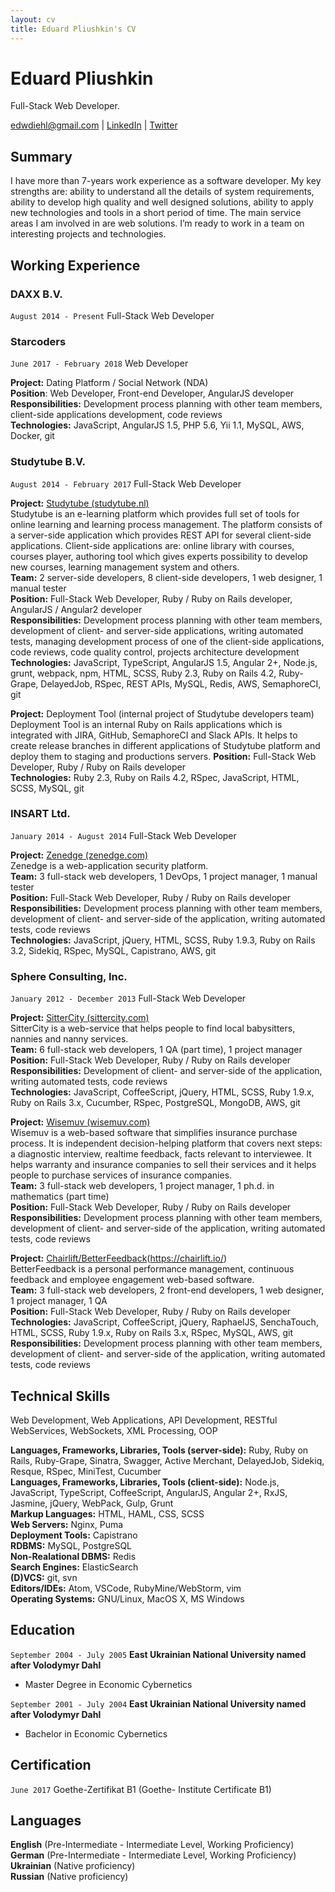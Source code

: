 ```yaml
---
layout: cv
title: Eduard Pliushkin's CV
---
```

# Eduard Pliushkin
Full-Stack Web Developer.

<div id="webaddress">
  <a href="mailto:edwdiehl@gmail.com">edwdiehl@gmail.com</a>
 | <a href="https://www.linkedin.com/in/eduard-pliushkin-12551994/" target="_blank">LinkedIn</a>
 | <a href="https://twitter.com/EdwardDiehl/" target="_blank">Twitter</a>
</div>

## Summary

I have more than 7-years work experience as a software developer. My key strengths are: ability to understand all the details of system requirements, ability to develop high quality and well designed solutions, ability to apply new technologies and tools in a short period of time. The main service areas I am involved in are web solutions. I’m ready to work in a team on interesting projects and technologies.

## Working Experience

### DAXX B.V.
`August 2014 - Present`
Full-Stack Web Developer

### Starcoders
`June 2017 - February 2018`
Web Developer

__Project:__ Dating Platform / Social Network (NDA)<br>
__Position__: Web Developer, Front-end Developer, AngularJS developer<br>
__Responsibilities:__ Development process planning with other team members, client-side applications development, code reviews<br>
__Technologies:__ JavaScript, AngularJS 1.5, PHP 5.6, Yii 1.1, MySQL, AWS, Docker, git<br>

### Studytube B.V.
`August 2014 - February 2017`
Full-Stack Web Developer

__Project:__ [Studytube (studytube.nl)](https://www.studytube.nl/)<br>
Studytube is an e-learning platform which provides full set of tools for online learning and learning process management. The platform consists of a server-side application which provides REST API for several client-side applications. Client-side applications are: online library with courses, courses player, authoring tool which gives experts possibility to develop new courses, learning management system and others.<br>
__Team:__ 2 server-side developers, 8 client-side developers, 1 web designer, 1 manual tester<br>
__Position:__ Full-Stack Web Developer, Ruby / Ruby on Rails developer, AngularJS / Angular2 developer<br>
__Responsibilities:__ Development process planning with other team members, development of client- and server-side applications, writing automated tests, managing development process of one of the client-side applications, code reviews, code quality control, projects architecture development<br>
__Technologies:__ JavaScript, TypeScript, AngularJS 1.5, Angular 2+, Node.js, grunt, webpack, npm, HTML, SCSS, Ruby 2.3, Ruby on Rails 4.2, Ruby-Grape, DelayedJob, RSpec, REST APIs, MySQL, Redis, AWS, SemaphoreCI, git

__Project:__ Deployment Tool (internal project of Studytube developers team)<br>
Deployment Tool is an internal Ruby on Rails applications which is integrated with JIRA, GitHub, SemaphoreCI and Slack APIs. It helps to create release branches in different applications of Studytube platform and deploy them to staging and productions servers.
__Position:__ Full-Stack Web Developer, Ruby / Ruby on Rails developer<br>
__Technologies:__ Ruby 2.3, Ruby on Rails 4.2, RSpec, JavaScript, HTML, SCSS, MySQL, git

### INSART Ltd.
`January 2014 - August 2014`
Full-Stack Web Developer

__Project:__ [Zenedge (zenedge.com)](https://www.zenedge.com/)<br>
Zenedge is a web-application security platform.<br>
__Team:__ 3 full-stack web developers, 1 DevOps, 1 project manager, 1 manual tester<br>
__Position:__ Full-Stack Web Developer, Ruby / Ruby on Rails developer<br>
__Responsibilities:__ Development process planning with other team members, development of client- and server-side of the application, writing automated tests, code reviews<br>
__Technologies:__ JavaScript, jQuery, HTML, SCSS, Ruby 1.9.3, Ruby on Rails 3.2, Sidekiq, RSpec, MySQL, Capistrano, AWS, git

### Sphere Consulting, Inc.
`January 2012 - December 2013`
Full-Stack Web Developer

__Project:__ [SitterCity (sittercity.com)](https://www.sittercity.com/)<br>
SitterCity is a web-service that helps people to find local babysitters, nannies and nanny services.<br>
__Team:__ 6 full-stack web developers, 1 QA (part time), 1 project manager<br>
__Position:__ Full-Stack Web Developer, Ruby / Ruby on Rails developer<br>
__Responsibilities:__ Development of client- and server-side of the application, writing automated tests, code reviews<br>
__Technologies:__ JavaScript, CoffeeScript, jQuery, HTML, SCSS, Ruby 1.9.x, Ruby on Rails 3.x, Cucumber, RSpec, PostgreSQL, MongoDB, AWS, git

__Project:__ [Wisemuv (wisemuv.com)](https://www.wisemuv.com/)<br>
Wisemuv is a web-based software that simplifies insurance purchase process. It is independent decision-helping platform that covers next steps: a diagnostic interview, realtime feedback, facts relevant to interviewee. It helps warranty and insurance companies to sell their services and it helps people to purchase services of insurance companies.<br>
__Team:__ 3 full-stack web developers, 1 project manager, 1 ph.d. in mathematics (part time)<br>
__Position:__ Full-Stack Web Developer, Ruby / Ruby on Rails developer<br>
__Responsibilities:__ Development process planning with other team members, development of client- and server-side of the application, writing automated tests, code reviews

__Project:__ [Chairlift/BetterFeedback](chairlift.io/betterfeedback.com)(https://chairlift.io/)<br>
BetterFeedback is a personal performance management, continuous feedback and employee engagement web-based software.<br>
__Team:__ 3 full-stack web developers, 2 front-end developers, 1 web designer, 1 project manager, 1 QA<br>
__Position:__ Full-Stack Web Developer, Ruby / Ruby on Rails developer<br>
__Technologies:__ JavaScript, CoffeeScript, jQuery, RaphaelJS, SenchaTouch, HTML, SCSS, Ruby 1.9.x, Ruby on Rails 3.x, RSpec, MySQL, AWS, git<br>
__Responsibilities:__ Development process planning with other team members, development of client- and server-side of the application, writing automated tests, code reviews


## Technical Skills

Web Development, Web Applications, API Development, RESTful WebServices, WebSockets, XML Processing, OOP

__Languages, Frameworks, Libraries, Tools (server-side):__ Ruby, Ruby on Rails, Ruby-Grape, Sinatra, Swagger, Active Merchant, DelayedJob, Sidekiq, Resque, RSpec, MiniTest, Cucumber<br>
__Languages, Frameworks, Libraries, Tools (client-side):__ Node.js, JavaScript, TypeScript, CoffeeScript, AngularJS, Angular 2+, RxJS, Jasmine, jQuery, WebPack, Gulp, Grunt<br>
__Markup Languages:__ HTML, HAML, CSS, SCSS<br>
__Web Servers:__ Nginx, Puma<br>
__Deployment Tools:__ Capistrano<br>
__RDBMS:__ MySQL, PostgreSQL<br>
__Non-Realational DBMS:__ Redis<br>
__Search Engines:__ ElasticSearch<br>
__(D)VCS:__ git, svn<br>
__Editors/IDEs:__ Atom, VSCode, RubyMine/WebStorm, vim<br>
__Operating Systems:__ GNU/Linux, MacOS X, MS Windows<br>

## Education

`September 2004 - July 2005`
__East Ukrainian National University named after Volodymyr Dahl__

- Master Degree in Economic Cybernetics

`September 2001 - July 2004`
__East Ukrainian National University named after Volodymyr Dahl__

- Bachelor in Economic Cybernetics

## Certification
`June 2017`
Goethe-Zertifikat B1 (Goethe- Institute Certificate B1)

## Languages
__English__ (Pre-Intermediate - Intermediate Level, Working Proficiency)<br>
__German__ (Pre-Intermediate - Intermediate Level, Working Proficiency)<br>
__Ukrainian__ (Native proficiency)<br>
__Russian__ (Native proficiency)<br>

<!-- ### Footer

Last updated: May 2013 -->
